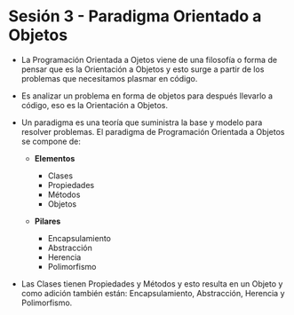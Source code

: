 # Sesión 3 - Paradigma Orientado a Objetos

* La Programación Orientada a Ojetos viene de una filosofía o forma de pensar que es la Orientación a Objetos y esto surge a partir de los problemas que necesitamos plasmar en código.

* Es analizar un problema en forma de objetos para después llevarlo a código, eso es la Orientación a Objetos.

* Un paradigma es una teoría que suministra la base y modelo para resolver problemas. El paradigma de Programación Orientada a Objetos se compone de:

	* **Elementos**

		* Clases
		* Propiedades
		* Métodos
		* Objetos

	* **Pilares**

		* Encapsulamiento
		* Abstracción
		* Herencia
		* Polimorfismo

* Las Clases tienen Propiedades y Métodos y esto resulta en un Objeto y como adición también están: Encapsulamiento, Abstracción, Herencia y Polimorfismo.